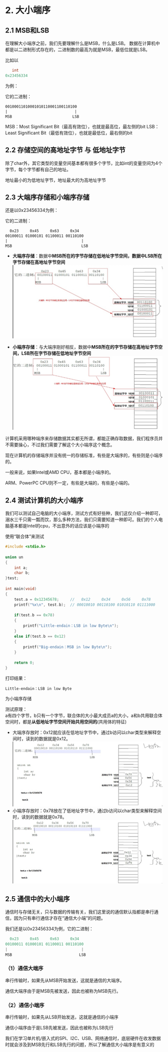 # 2. 大小端序

## 2.1 MSB和LSB

在理解大小端序之前，我们先要理解什么是MSB，什么是LSB。
数据在计算机中都是以二进制形式存在的，二进制数的最高为就是MSB，最低位就是LSB。
						           
比如以
```c
   int
0x23456334
```
为例：

它的二进制：
```shell
00100011010001010110001100110100                       
|                              |
MSB                           LSB
```

MSB：Most Significant Bit（最高有效位），也就是最高位，最左侧的bit
LSB：Least Significant Bit（最低有效位），也就是最低位，最右侧的bit
		
		
## 2.2 存储空间的高地址字节 与 低地址字节

除了char外，其它类型的变量空间基本都有很多个字节，比如int的变量空间为4个字节，每个字节都有自己的地址。

地址最小的为低地址字节，地址最大的为高地址字节
	
## 2.3 大端序存储和小端序存储

还是以0x23456334为例：	

它的二进制：

```shell
  0x23     0x45     0x63     0x34 
00100011 01000101 01100011 00110100                          
|                                 |
MSB                               LSB
```
+ **大端序存储**：数据中**MSB所在的字节存储在低地址字节空间，数据中LSB所在字节存储在高地址字节空间**
  ![大端序](大端序.jpg)

+ **小端序存储**：与大端序刚好相反，数据中**MSB所在的字节存储在高地址字节空间，LSB所在字节存储在低地址字节空间**
  ![小端序](小端序.jpg)

计算机采用哪种端序来存储数据其实都无所谓，都能正确存取数据，我们程序员并不需要操心，不过我们需要了解这个大小端序这个概念。

现在计算机的存储端序并没有统一的存储标准，有些是大端序的，有些则是小端序的。  

一般来说，如果Intel或AMD CPU，基本都是小端序的。

ARM、PowerPC CPU则不一定，有些是大端的，有些是小端的。
	
			
## 2.4 测试计算机的大小端序

我们可以测试自己电脑的大小端序，测试方式有好些种，我们这仅介绍一种即可，溺水三千只需一瓢而饮，那么多种方法，我们只需要知道一种即可。我们的个人电脑基本都是Intel的cpu，不出意外的话应该是小端序的  
	
使用“联合体”来测试

```c
#include <stdio.h>

union un
{
    int a;
    char b;
}test;

int main(void)
{
    test.a = 0x12345678;     //   0x12     0x34     0x56     0x78
    printf("%x\n", test.b);  // 00010010 00110100 01010110 01111000

    if(test.b == 0x78)
    {
        printf("Little-endain：LSB in low Byte\n");
    }
    else if(test.b == 0x12)
    {
        printf("Big-endain：MSB in low Byte\n");
    }

    return 0;
}
```

打印结果：  

```shell
Little-endain：LSB in low Byte
```

为小端序存储  

测试原理：  
a有四个字节，b只有一个字节，联合体的大小最大成员a的大小，a和b共用联合体空间时，都是**从低地址字节空间开始共用空间的**(共用体的特征)

+ 大端序存放时：0x12就应该在低地址字节中，通过b访问以char类型来解释空间时，读到的数据就是0x12。
  ![大端序存放](大端序存放.jpg)
+ 小端序存放时：0x78放在了低地址字节中，通过b访问以char类型来解释空间时，读到的数据就是0x78。
  ![小端序存放](小端序存放.jpg)
				
## 2.5 通信中的大小端序

通信时与存储无关，只与数据的传输有关，我们这里说的通信默认指都是串行通信，因为只有串行通信才存在“通信大小端”的问题。


我们还是以0x23456334为例，它的二进制：	

```c
  0x23     0x45     0x63     0x34 
00100011 01000101 01100011 00110100                   
|                                 |
MSB                              LSB
```

### （1）通信大端序

串行传输时，如果先从MSB开始发送，这就是通信的大端序。

通信大端序由于是MSB先被发送，因此也被称为MSB先行。


### （2）通信小端序

串行传输时，如果先从LSB开始发送，这就是通信的小端序

通信小端序由于是LSB先被发送，因此也被称为LSB先行  

我们在学习单片机/嵌入式的SPI、I2C、USB、网络通信时，底层硬件在收发数据时就会涉及到MSB先行和LSB先行的问题，所以了解通信大小端序是有意义的  
